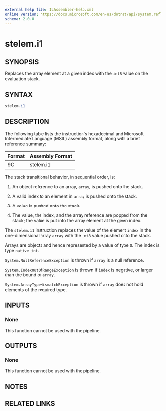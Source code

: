 ```yaml
---
external help file: ILAssembler-help.xml
online version: https://docs.microsoft.com/en-us/dotnet/api/system.reflection.emit.opcodes.stelem_i1
schema: 2.0.0
---
```


# stelem.i1

## SYNOPSIS

Replaces the array element at a given index with the `int8` value on the evaluation stack.

## SYNTAX

```powershell
stelem.i1
```

## DESCRIPTION

The following table lists the instruction's hexadecimal and Microsoft Intermediate Language (MSIL) assembly format, along with a brief reference summary:

| Format | Assembly Format |
| ------ | --------------- |
| 9C     | stelem.i1       |

 The stack transitional behavior, in sequential order, is:

1.  An object reference to an array, `array`, is pushed onto the stack.

2.  A valid index to an element in `array` is pushed onto the stack.

3.  A value is pushed onto the stack.

4.  The value, the index, and the array reference are popped from the stack; the value is put into the array element at the given index.

 The `stelem.i1` instruction replaces the value of the element `index` in the one-dimensional array `array` with the `int8` value pushed onto the stack.

 Arrays are objects and hence represented by a value of type `O`. The index is type `native int`.

 `System.NullReferenceException` is thrown if `array` is a null reference.

 `System.IndexOutOfRangeException` is thrown if `index` is negative, or larger than the bound of `array`.

 `System.ArrayTypeMismatchException` is thrown if `array` does not hold elements of the required type.

## INPUTS

### None

This function cannot be used with the pipeline.

## OUTPUTS

### None

This function cannot be used with the pipeline.

## NOTES

## RELATED LINKS

